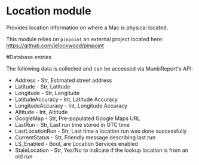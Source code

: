 Location module
==============

Provides location information on where a Mac is physical located.

This module relies on `pinpoint` an external project located here: https://github.com/jelockwood/pinpoint

#Database entries

The following data is collected and can be accessed via MunkiReport's API:

* Address - Str, Estimated street address
* Latitude - Str, Latitude
* Longitude - Str, Longitude
* LatitudeAccuracy - Int, Latitude Accuracy
* LongitudeAccuracy - Int, Longitude Accuracy
* Altitude - Int, Altitude
* GoogleMap - Str, Pre-populated Google Maps URL
* LastRun - Str, Last run time stored in UTC time
* LastLocationRun - Str, Last time a location run was done successfully
* CurrentStatus - Str, Friendly message describing last run
* LS_Enabled - Bool, are Location Services enabled
* StaleLocation - Str, Yes/No to indicate if the lookup location is from an old run
